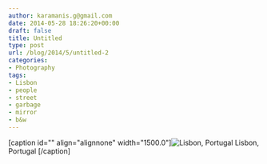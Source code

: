 ```yaml
---
author: karamanis.g@gmail.com
date: 2014-05-28 18:26:20+00:00
draft: false
title: Untitled
type: post
url: /blog/2014/5/untitled-2
categories:
- Photography
tags:
- Lisbon
- people
- street
- garbage
- mirror
- b&w
---
```


[caption id="" align="alignnone" width="1500.0"]![ Lisbon, Portugal ](/images/2014-05-28-20145untitled-2/image-asset.jpeg)
 Lisbon, Portugal [/caption]
